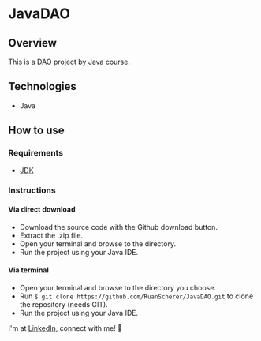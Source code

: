 # JavaDAO

## Overview
This is a DAO project by Java course.

## Technologies
- Java

## How to use
### Requirements
- [JDK](http://openjdk.java.net/)

### Instructions
#### Via direct download
- Download the source code with the Github download button.
- Extract the .zip file.
- Open your terminal and browse to the directory.
- Run the project using your Java IDE.

#### Via terminal
- Open your terminal and browse to the directory you choose.
- Run `$ git clone https://github.com/RuanScherer/JavaDAO.git` to clone the repository (needs GIT).
- Run the project using your Java IDE.

I'm at [LinkedIn](https://www.linkedin.com/in/ruan-scherer/), connect with me! :rocket:
